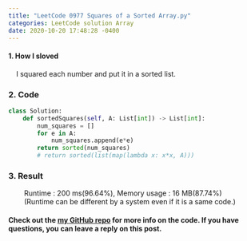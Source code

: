 ```yaml
---
title: "LeetCode 0977 Squares of a Sorted Array.py"
categories: LeetCode solution Array
date: 2020-10-20 17:48:28 -0400
---
```

#### 1. How I sloved
&nbsp;&nbsp;&nbsp;&nbsp;I squared each number and put it in a sorted list.

### 2. Code
```python
class Solution:
    def sortedSquares(self, A: List[int]) -> List[int]:
        num_squares = []
        for e in A:
            num_squares.append(e*e)
        return sorted(num_squares)
        # return sorted(list(map(lambda x: x*x, A)))
```

### 3. Result
&nbsp;&nbsp;&nbsp;&nbsp;&nbsp;&nbsp;&nbsp;&nbsp;Runtime : 200 ms(96.64%), Memory usage : 16 MB(87.74%)  
&nbsp;&nbsp;&nbsp;&nbsp;&nbsp;&nbsp;&nbsp;&nbsp;(Runtime can be different by a system even if it is a same code.)

#### Check out the [my GitHub repo][hyuk-gh] for more info on the code. If you have questions, you can leave a reply on this post.
[hyuk-gh]:   https://github.com/dlgur1994/StudyAlgorithms
